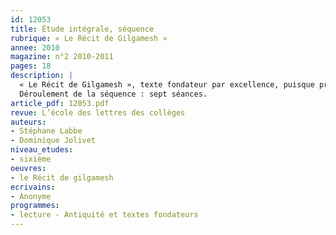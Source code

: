 ```yaml
---
id: 12053
title: Étude intégrale, séquence
rubrique: « Le Récit de Gilgamesh »
annee: 2010
magazine: n°2 2010-2011
pages: 18
description: |
  « Le Récit de Gilgamesh », texte fondateur par excellence, puisque premier dans la chronologie des civilisations, offre au professeur de sixième une opportunité séduisante pour aborder, assez tôt dans l’année, des notions littéraires que le programme invite à visiter de façon récurrente. On pourra placer son étude en début d’année, à la suite de l’initiation aux composantes du récit, par le biais d’un groupement de textes consacré au conte. Il s’agira, dès lors, d’accompagner le professeur d’histoire qui apportera les éclaircissements culturels complémentaires, et d’initier les élèves à un certain nombre de concepts littéraires (le récit initiatique, l’épopée, le mythe, le langage symbolique) qu’on sera amené à approfondir ultérieurement avec l’étude de « L’Odyssée » ou de « L’Énéide ».
  Déroulement de la séquence : sept séances.
article_pdf: 12053.pdf
revue: L’école des lettres des collèges
auteurs:
- Stéphane Labbe
- Dominique Jolivet
niveau_etudes:
- sixième
oeuvres:
- le Récit de gilgamesh
ecrivains:
- Anonyme
programmes:
- lecture - Antiquité et textes fondateurs
---
```

